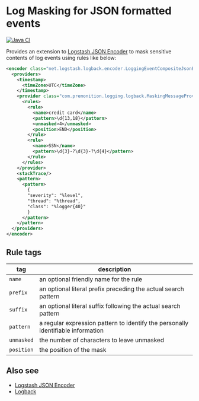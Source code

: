 # Log Masking for JSON formatted events
[![Java CI](https://github.com/joabetc/masking-logback-json-provider/actions/workflows/master.yml/badge.svg)](https://github.com/joabetc/masking-logback-json-provider/actions/workflows/maven.yml)

Provides an extension to [Logstash JSON Encoder](https://github.com/logstash/logstash-logback-encoder) to mask sensitive contents of log events using rules like below:

```xml
<encoder class="net.logstash.logback.encoder.LoggingEventCompositeJsonEncoder">
  <providers>
    <timestamp>
      <timeZone>UTC</timeZone>
    </timestamp>
    <provider class="com.premonition.logging.logback.MaskingMessageProvider">
      <rules>
        <rule>
          <name>credit card</name>
          <pattern>\d{13,18}</pattern>
          <unmasked>4</unmasked>
          <position>END</position>
        </rule>
        <rule>
          <name>SSN</name>
          <pattern>\d{3}-?\d{3}-?\d{4}</pattern>
        </rule>
      </rules>
    </provider>
    <stackTrace/>
    <pattern>
      <pattern>
        {
        "severity": "%level",
        "thread": "%thread",
        "class": "%logger{40}"
        }
      </pattern>
    </pattern>
  </providers>
</encoder>
```

## Rule tags

| tag | description |
| --- | --- |
|`name`| an optional friendly name for the rule |
| `prefix` | an optional literal prefix preceding the actual search pattern |
| `suffix` | an optional literal suffix following the actual search pattern |
| `pattern` | a regular expression pattern to identify the personally identifiable information |
| `unmasked` | the number of characters to leave unmasked |
| `position` | the position of the mask |

## Also see

* [Logstash JSON Encoder](https://github.com/logstash/logstash-logback-encoder)
* [Logback](https://logback.qos.ch)
